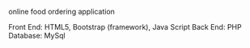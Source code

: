 online food ordering application

Front End: HTML5, Bootstrap (framework), Java Script
Back End: PHP
Database: MySql
